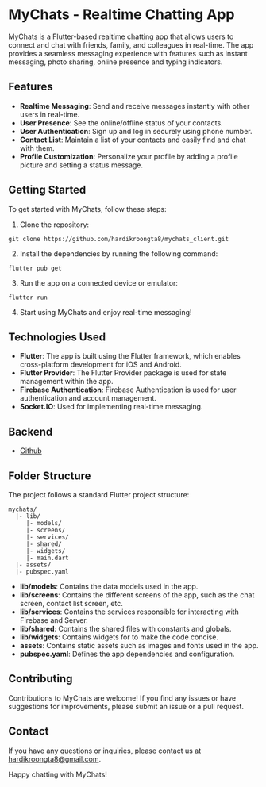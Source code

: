 # MyChats - Realtime Chatting App

MyChats is a Flutter-based realtime chatting app that allows users to connect and chat with friends, family, and colleagues in real-time. The app provides a seamless messaging experience with features such as instant messaging, photo sharing, online presence and typing indicators.

## Features

- **Realtime Messaging**: Send and receive messages instantly with other users in real-time.
- **User Presence**: See the online/offline status of your contacts.
- **User Authentication**: Sign up and log in securely using phone number.
- **Contact List**: Maintain a list of your contacts and easily find and chat with them.
- **Profile Customization**: Personalize your profile by adding a profile picture and setting a status message.

## Getting Started

To get started with MyChats, follow these steps:

1. Clone the repository:

```shell
git clone https://github.com/hardikroongta8/mychats_client.git
```

2. Install the dependencies by running the following command:

```shell
flutter pub get
```

3. Run the app on a connected device or emulator:

```shell
flutter run
```

4. Start using MyChats and enjoy real-time messaging!

## Technologies Used

- **Flutter**: The app is built using the Flutter framework, which enables cross-platform development for iOS and Android.
- **Flutter Provider**: The Flutter Provider package is used for state management within the app.
- **Firebase Authentication**: Firebase Authentication is used for user authentication and account management.
- **Socket.IO**: Used for implementing real-time messaging.

## Backend
- [Github](https://github.com/hardikroongta8/mychats_backend)

## Folder Structure

The project follows a standard Flutter project structure:

```
mychats/
  |- lib/
     |- models/
     |- screens/
     |- services/
     |- shared/
     |- widgets/
     |- main.dart
  |- assets/
  |- pubspec.yaml
```

- **lib/models**: Contains the data models used in the app.
- **lib/screens**: Contains the different screens of the app, such as the chat screen, contact list screen, etc.
- **lib/services**: Contains the services responsible for interacting with Firebase and Server.
- **lib/shared**: Contains the shared files with constants and globals.
- **lib/widgets**: Contains widgets for to make the code concise. 
- **assets**: Contains static assets such as images and fonts used in the app.
- **pubspec.yaml**: Defines the app dependencies and configuration.

## Contributing

Contributions to MyChats are welcome! If you find any issues or have suggestions for improvements, please submit an issue or a pull request.

## Contact

If you have any questions or inquiries, please contact us at hardikroongta8@gmail.com.

Happy chatting with MyChats!
